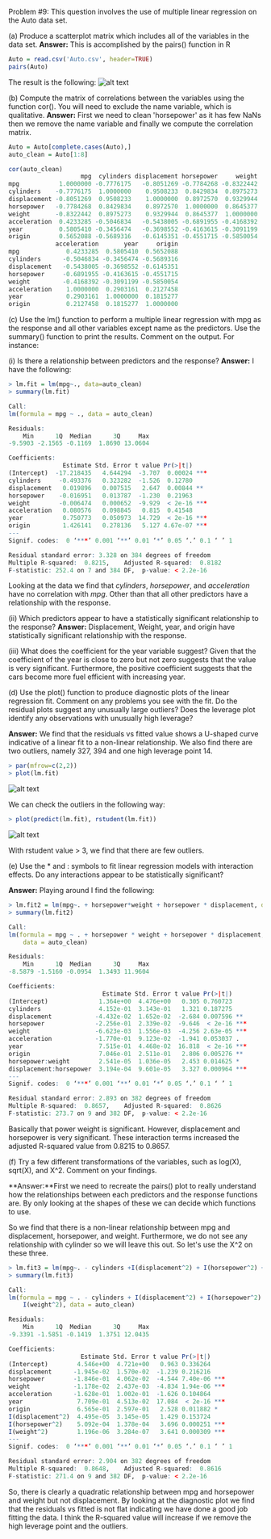 Problem #9: This question involves the use of multiple linear regression on the Auto data set.

(a) Produce a scatterplot matrix which includes all of the variables in the data set.
**Answer:** This is accomplished by the pairs() function in R
```r
Auto = read.csv('Auto.csv', header=TRUE)
pairs(Auto)
```
The result is the following:
![alt text](figures/pairs_auto.png)

(b) Compute the matrix of correlations between the variables using the function cor(). You will need to exclude the name variable, which is qualitative.
**Answer:** First we need to clean 'horsepower' as it has few NaNs then we remove the name variable and finally we compute the correlation matrix.
```r
Auto = Auto[complete.cases(Auto),]
auto_clean = Auto[1:8]

cor(auto_clean)
                    mpg  cylinders displacement horsepower     weight
mpg           1.0000000 -0.7776175   -0.8051269 -0.7784268 -0.8322442
cylinders    -0.7776175  1.0000000    0.9508233  0.8429834  0.8975273
displacement -0.8051269  0.9508233    1.0000000  0.8972570  0.9329944
horsepower   -0.7784268  0.8429834    0.8972570  1.0000000  0.8645377
weight       -0.8322442  0.8975273    0.9329944  0.8645377  1.0000000
acceleration  0.4233285 -0.5046834   -0.5438005 -0.6891955 -0.4168392
year          0.5805410 -0.3456474   -0.3698552 -0.4163615 -0.3091199
origin        0.5652088 -0.5689316   -0.6145351 -0.4551715 -0.5850054
             acceleration       year     origin
mpg             0.4233285  0.5805410  0.5652088
cylinders      -0.5046834 -0.3456474 -0.5689316
displacement   -0.5438005 -0.3698552 -0.6145351
horsepower     -0.6891955 -0.4163615 -0.4551715
weight         -0.4168392 -0.3091199 -0.5850054
acceleration    1.0000000  0.2903161  0.2127458
year            0.2903161  1.0000000  0.1815277
origin          0.2127458  0.1815277  1.0000000
```

(c) Use the lm() function to perform a multiple linear regression with mpg as the response and all other variables except name as the predictors. Use the summary() function to print the results. Comment on the output. For instance:

(i) Is there a relationship between predictors and the response?
**Answer:** I have the following:
```r
> lm.fit = lm(mpg~., data=auto_clean)
> summary(lm.fit)

Call:
lm(formula = mpg ~ ., data = auto_clean)

Residuals:
    Min      1Q  Median      3Q     Max
-9.5903 -2.1565 -0.1169  1.8690 13.0604

Coefficients:
               Estimate Std. Error t value Pr(>|t|)
(Intercept)  -17.218435   4.644294  -3.707  0.00024 ***
cylinders     -0.493376   0.323282  -1.526  0.12780
displacement   0.019896   0.007515   2.647  0.00844 **
horsepower    -0.016951   0.013787  -1.230  0.21963
weight        -0.006474   0.000652  -9.929  < 2e-16 ***
acceleration   0.080576   0.098845   0.815  0.41548
year           0.750773   0.050973  14.729  < 2e-16 ***
origin         1.426141   0.278136   5.127 4.67e-07 ***
---
Signif. codes:  0 ‘***’ 0.001 ‘**’ 0.01 ‘*’ 0.05 ‘.’ 0.1 ‘ ’ 1

Residual standard error: 3.328 on 384 degrees of freedom
Multiple R-squared:  0.8215,    Adjusted R-squared:  0.8182
F-statistic: 252.4 on 7 and 384 DF,  p-value: < 2.2e-16
```

Looking at the data we find that *cylinders*, *horsepower*, and *acceleration* have no correlation with *mpg*. Other than that all other predictors have a relationship with the response.

(ii) Which predictors appear to have a statistically significant relationship to the response?
**Answer:** Displacement, Weight, year, and origin have statistically significant relationship with the response.

(iii) What does the coefficient for the year variable suggest?
Given that the coefficient of the year is close to zero but not zero suggests that the value is very significant. Furthermore, the positive coefficient suggests that the cars become more fuel efficient with increasing year.

(d) Use the plot() function to produce diagnostic plots of the linear regression fit. Comment on any problems you see with the fit. Do the residual plots suggest any unusually large outliers? Does the leverage plot identify any observations with unusually high leverage?

**Answer:** We find that the residuals vs fitted value shows a U-shaped curve indicative of a linear fit to a non-linear relationship. We also find there are two outliers, namely 327, 394 and one high leverage point 14.
```r
> par(mfrow=c(2,2))
> plot(lm.fit)
```

![alt text](figures/lmPlot_auto.png)

We can check the outliers in the following way:

```r
> plot(predict(lm.fit), rstudent(lm.fit))
```
![alt text](figures/outliers.png)

With rstudent value > 3, we find that there are few outliers.

(e) Use the * and : symbols to fit linear regression models with interaction effects. Do any interactions appear to be statistically significant?

**Answer:** Playing around I find the following:
```r
> lm.fit2 = lm(mpg~. + horsepower*weight + horsepower * displacement, data=auto_clean)
> summary(lm.fit2)

Call:
lm(formula = mpg ~ . + horsepower * weight + horsepower * displacement, 
    data = auto_clean)

Residuals:
    Min      1Q  Median      3Q     Max 
-8.5879 -1.5160 -0.0954  1.3493 11.9604 

Coefficients:
                          Estimate Std. Error t value Pr(>|t|)    
(Intercept)              1.364e+00  4.476e+00   0.305 0.760723    
cylinders                4.152e-01  3.143e-01   1.321 0.187275
displacement            -4.432e-02  1.652e-02  -2.684 0.007596 ** 
horsepower              -2.256e-01  2.339e-02  -9.646  < 2e-16 ***
weight                  -6.623e-03  1.556e-03  -4.256 2.63e-05 ***
acceleration            -1.770e-01  9.123e-02  -1.941 0.053037 .  
year                     7.515e-01  4.468e-02  16.818  < 2e-16 ***
origin                   7.046e-01  2.511e-01   2.806 0.005276 ** 
horsepower:weight        2.541e-05  1.036e-05   2.453 0.014625 *  
displacement:horsepower  3.194e-04  9.601e-05   3.327 0.000964 ***
---
Signif. codes:  0 ‘***’ 0.001 ‘**’ 0.01 ‘*’ 0.05 ‘.’ 0.1 ‘ ’ 1

Residual standard error: 2.893 on 382 degrees of freedom
Multiple R-squared:  0.8657,    Adjusted R-squared:  0.8626 
F-statistic: 273.7 on 9 and 382 DF,  p-value: < 2.2e-16
```
Basically that power weight is significant. However, displacement and horsepower is very significant. These interaction terms increased the adjusted R-squared value from 0.8215 to 0.8657.

(f) Try a few different transformations of the variables, such as log(X), sqrt(X), and X^2. Comment on your findings.

**Answer:**First we need to recreate the pairs() plot to really understand how the relationships between each predictors and the response functions are. By only looking at the shapes of these we can decide which functions to use.

So we find that there is a non-linear relationship between mpg and displacement, horsepower, and weight. Furthermore, we do not see any relationship with cylinder so we will leave this out. So let's use the X^2 on these three.
```r
> lm.fit3 = lm(mpg~. - cylinders +I(displacement^2) + I(horsepower^2) + I(weight^2), data=auto_clean) 
> summary(lm.fit3)

Call:
lm(formula = mpg ~ . - cylinders + I(displacement^2) + I(horsepower^2) + 
    I(weight^2), data = auto_clean)

Residuals:
    Min      1Q  Median      3Q     Max 
-9.3391 -1.5851 -0.1419  1.3751 12.0435 

Coefficients:
                    Estimate Std. Error t value Pr(>|t|)    
(Intercept)        4.546e+00  4.721e+00   0.963 0.336264    
displacement      -1.945e-02  1.570e-02  -1.239 0.216216    
horsepower        -1.846e-01  4.062e-02  -4.544 7.40e-06 ***
weight            -1.178e-02  2.437e-03  -4.834 1.94e-06 ***
acceleration      -1.628e-01  1.002e-01  -1.626 0.104864    
year               7.709e-01  4.513e-02  17.084  < 2e-16 ***
origin             6.565e-01  2.597e-01   2.528 0.011882 *  
I(displacement^2)  4.495e-05  3.145e-05   1.429 0.153724    
I(horsepower^2)    5.092e-04  1.378e-04   3.696 0.000251 ***
I(weight^2)        1.196e-06  3.284e-07   3.641 0.000309 ***
---
Signif. codes:  0 ‘***’ 0.001 ‘**’ 0.01 ‘*’ 0.05 ‘.’ 0.1 ‘ ’ 1

Residual standard error: 2.904 on 382 degrees of freedom
Multiple R-squared:  0.8648,    Adjusted R-squared:  0.8616 
F-statistic: 271.4 on 9 and 382 DF,  p-value: < 2.2e-16
```
So, there is clearly a quadratic relationship between mpg and horsepower and weight but not displacement. By looking at the diagnostic plot we find that the residuals vs fitted is not flat indicating we have done a good job fitting the data. I think the R-squared value will increase if we remove the high leverage point and the outliers.